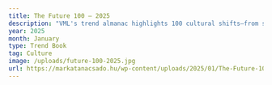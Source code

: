 ```yaml
---
title: The Future 100 – 2025
description: "VML's trend almanac highlights 100 cultural shifts—from sober-curious spirits to AI privacy guardians—each with brand case studies and market-size hints."
year: 2025
month: January
type: Trend Book
tag: Culture
image: /uploads/future-100-2025.jpg
url: https://markatanacsado.hu/wp-content/uploads/2025/01/The-Future-100-2025-VML.pdf
---
```

